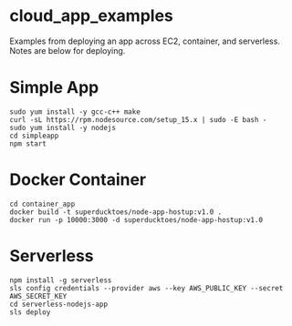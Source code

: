 # cloud_app_examples
Examples from deploying an app across EC2, container, and serverless. Notes are below for deploying.
# Simple App
```sudo yum install -y gcc-c++ make```  
```curl -sL https://rpm.nodesource.com/setup_15.x | sudo -E bash -```  
```sudo yum install -y nodejs```  
```cd simpleapp```  
```npm start```  

# Docker Container
```cd container_app```  
```docker build -t superducktoes/node-app-hostup:v1.0 .```  
```docker run -p 10000:3000 -d superducktoes/node-app-hostup:v1.0```  

# Serverless
```npm install -g serverless```  
```sls config credentials --provider aws --key AWS_PUBLIC_KEY --secret AWS_SECRET_KEY```  
```cd serverless-nodejs-app```  
```sls deploy```  